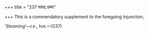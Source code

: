+++
title = "237 यावद् उष्मा"

+++
This is a commendatory supplement to the foregoing Injunction,

‘*Steaming*’—*i.e*., hot.—(237)


